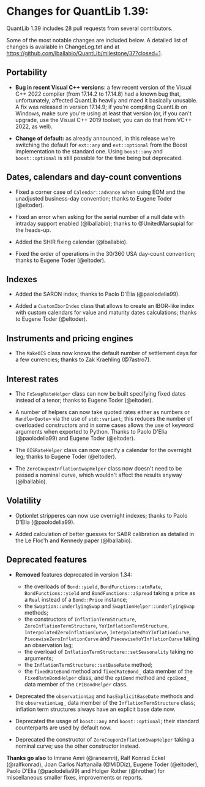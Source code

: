 Changes for QuantLib 1.39:
==========================

QuantLib 1.39 includes 28 pull requests from several contributors.

Some of the most notable changes are included below.
A detailed list of changes is available in ChangeLog.txt and at
<https://github.com/lballabio/QuantLib/milestone/37?closed=1>.


Portability
-----------

- **Bug in recent Visual C++ versions**: a few recent version of the
  Visual C++ 2022 compiler (from 17.14.2 to 17.14.8) had a known bug
  that, unfortunately, affected QuantLib heavily and maed it basically
  unusable.  A fix was released in version 17.14.9; if you’re
  compiling QuantLib on Windows, make sure you're using at least that
  version (or, if you can't upgrade, use the Visual C++ 2019 toolset;
  you can do that from VC++ 2022, as well).

- **Change of default:** as already announced, in this release we're
  switching the default for `ext::any` and `ext::optional` from the
  Boost implementation to the standard one.  Using `boost::any` and
  `boost::optional` is still possible for the time being but
  deprecated.


Dates, calendars and day-count conventions
------------------------------------------

- Fixed a corner case of `Calendar::advance` when using EOM and the
  unadjusted business-day convention; thanks to Eugene Toder (@eltoder).
  
- Fixed an error when asking for the serial number of a null date with
  intraday support enabled (@lballabio); thanks to @UnitedMarsupial
  for the heads-up.

- Added the SHIR fixing calendar (@lballabio).

- Fixed the order of operations in the 30/360 USA day-count
  convention; thanks to Eugene Toder (@eltoder).


Indexes
-------

- Added the SARON index; thanks to Paolo D'Elia (@paolodelia99).

- Added a `CustomIborIndex` class that allows to create an IBOR-like
  index with custom calendars for value and maturity dates
  calculations; thanks to Eugene Toder (@eltoder).


Instruments and pricing engines
-------------------------------

- The `MakeOIS` class now knows the default number of settlement days
  for a few currencies; thanks to Zak Kraehling (@7astro7).


Interest rates
--------------

- The `FxSwapRateHelper` class can now be built specifying fixed dates
  instead of a tenor; thanks to Eugene Toder (@eltoder).

- A number of helpers can now take quoted rates either as numbers or
  `Handle<Quote>` via the use of `std::variant`; this reduces the
  number of overloaded constructors and in some cases allows the use
  of keyword arguments when exported to Python.  Thanks to Paolo
  D'Elia (@paolodelia99) and Eugene Toder (@eltoder).

- The `OISRateHelper` class can now specify a calendar for the
  overnight leg; thanks to Eugene Toder (@eltoder).
  
- The `ZeroCouponInflationSwapHelper` class now doesn't need to be
  passed a nominal curve, which wouldn't affect the results anyway
  (@lballabio).


Volatility
----------

- Optionlet stripperes can now use overnight indexes; thanks to Paolo
  D'Elia (@paolodelia99).
  
- Added calculation of better guesses for SABR calibration as detailed
  in the Le Floc'h and Kennedy paper (@lballabio).


Deprecated features
-------------------

- **Removed** features deprecated in version 1.34:
  - the overloads of `Bond::yield`, `BondFunctions::atmRate`,
    `BondFunctions::yield` and `BondFunctions::zSpread` taking a price
    as a `Real` instead of a `Bond::Price` instance;
  - the `Swaption::underlyingSwap` and
    `SwaptionHelper::underlyingSwap` methods;
  - the constructors of `InflationTermStructure`,
    `ZeroInflationTermStructure`, `YoYInflationTermStructure`,
    `InterpolatedZeroInflationCurve`, `InterpolatedYoYInflationCurve`,
    `PiecewiseZeroInflationCurve` and `PiecewiseYoYInflationCurve`
    taking an observation lag;
  - the overload of `InflationTermStructure::setSeasonality` taking no arguments;
  - the `InflationTermStructure::setBaseRate` method;
  - the `fixedRateBond` method and `fixedRateBond_` data member of the
    `FixedRateBondHelper` class, and the `cpiBond` method and
    `cpiBond_` data member of the `CPIBondHelper` class.

- Deprecated the `observationLag` and `hasExplicitBaseDate` methods
  and the `observationLag_` data member of the
  `InflationTermStructure` class; inflation term structures always
  have an explicit base date now.

- Deprecated the usage of `boost::any` and `boost::optional`; their
  standard counterparts are used by default now.

- Deprecated the constructor of `ZeroCouponInflationSwapHelper` taking
  a nominal curve; use the other constructor instead.


**Thanks go also** to Imrane Amri (@raneamri), Ralf Konrad Eckel
(@ralfkonrad), Joan Carlos Naftanaila (@MiDDiz), Eugene Toder
(@eltoder), Paolo D'Elia (@paolodelia99) and Holger Rother (@hrother)
for miscellaneous smaller fixes, improvements or reports.
